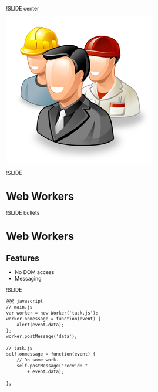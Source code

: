 !SLIDE center

![install](img/webworkers.png)

!SLIDE

# Web Workers

!SLIDE bullets

# Web Workers
## Features
* No DOM access
* Messaging

!SLIDE

	@@@ javascript
	// main.js
	var worker = new Worker('task.js');
	worker.onmessage = function(event) {
		alert(event.data);
	};
	worker.postMessage('data');

	// task.js
	self.onmessage = function(event) {
		// Do some work.
		self.postMessage("recv'd: "
			+ event.data);

	};	
